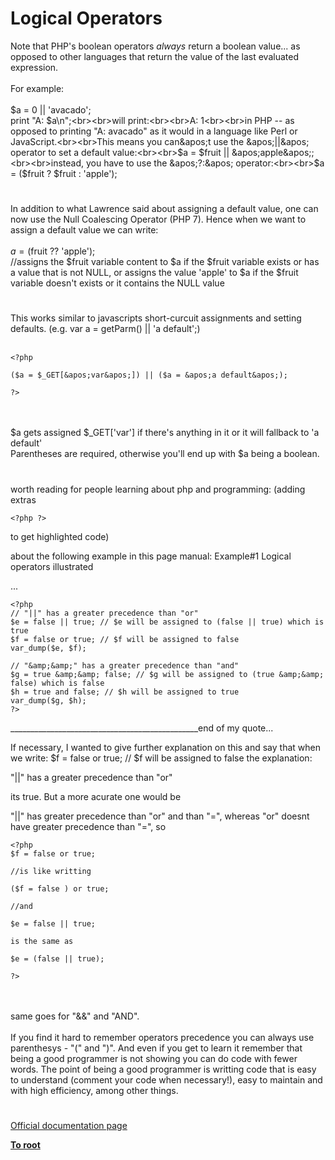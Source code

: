 # Logical Operators



Note that PHP&apos;s boolean operators *always* return a boolean value... as opposed to other languages that return the value of the last evaluated expression.<br><br>For example:<br><br>$a = 0 || &apos;avacado&apos;;<br>print "A: $a\n";<br><br>will print:<br><br>A: 1<br><br>in PHP -- as opposed to printing "A: avacado" as it would in a language like Perl or JavaScript.<br><br>This means you can&apos;t use the &apos;||&apos; operator to set a default value:<br><br>$a = $fruit || &apos;apple&apos;;<br><br>instead, you have to use the &apos;?:&apos; operator:<br><br>$a = ($fruit ? $fruit : &apos;apple&apos;);  

#

In addition to what Lawrence said about assigning a default value, one can now use the Null Coalescing Operator (PHP 7). Hence when we want to assign a default value we can write:<br><br>$a = ($fruit ?? &apos;apple&apos;); <br>//assigns the $fruit variable content to $a if the $fruit variable exists or has a value that is not NULL, or assigns the value &apos;apple&apos; to $a if the $fruit variable doesn&apos;t exists or it contains the NULL value  

#

This works similar to javascripts short-curcuit assignments and setting defaults. (e.g.  var a = getParm() || &apos;a default&apos;;)<br><br>

```
<?php

($a = $_GET[&apos;var&apos;]) || ($a = &apos;a default&apos;);

?>
```
<br><br>$a gets assigned $_GET[&apos;var&apos;] if there&apos;s anything in it or it will fallback to &apos;a default&apos;<br>Parentheses are required, otherwise you&apos;ll end up with $a being a boolean.  

#

worth reading for people learning about php and programming: (adding extras 

```
<?php ?>
```
 to get highlighted code)

about the following example in this page manual: 
Example#1 Logical operators illustrated

...


```
<?php
// "||" has a greater precedence than "or"
$e = false || true; // $e will be assigned to (false || true) which is true
$f = false or true; // $f will be assigned to false
var_dump($e, $f);

// "&amp;&amp;" has a greater precedence than "and"
$g = true &amp;&amp; false; // $g will be assigned to (true &amp;&amp; false) which is false
$h = true and false; // $h will be assigned to true
var_dump($g, $h); 
?>
```

_______________________________________________end of my quote...

If necessary, I wanted to give further explanation on this and say that when we write:
$f = false or true; // $f will be assigned to false
the explanation: 

"||" has a greater precedence than "or" 

its true. But a more acurate one would be

"||" has greater precedence than "or" and than "=", whereas "or" doesnt have greater precedence than "=", so



```
<?php
$f = false or true;

//is like writting

($f = false ) or true;

//and

$e = false || true;

is the same as

$e = (false || true);

?>
```
 <br><br>same goes for "&amp;&amp;" and "AND". <br><br>If you find it hard to remember operators precedence you can always use parenthesys - "(" and ")". And even if you get to learn it remember that being a good programmer is not showing you can do code with fewer words. The point of being a good programmer is writting code that is easy to understand (comment your code when necessary!), easy to maintain and with high efficiency, among other things.  

#

[Official documentation page](https://www.php.net/manual/en/language.operators.logical.php)

**[To root](/README.md)**